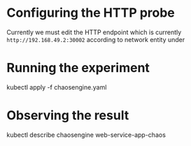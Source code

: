 # Configuring the HTTP probe
Currently we must edit the HTTP endpoint which is currently `http://192.168.49.2:30002`
according to network entity under

# Running the experiment
kubectl apply -f chaosengine.yaml

# Observing the result
kubectl describe chaosengine web-service-app-chaos

